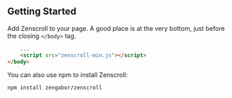 ## Getting Started

Add Zenscroll to your page. A good place is at the very bottom, just before the closing `</body>` tag.

````html
    ...
    <script src="zenscroll-min.js"></script>
</body>
````



You can also use npm to install Zenscroll:

````
npm install zengabor/zenscroll
````
